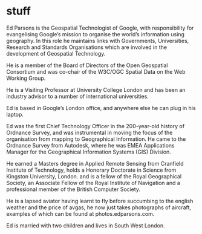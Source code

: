 # stuff
Ed Parsons is the Geospatial Technologist of Google, with responsibility for evangelising Google’s mission to organise the world’s information using geography. In this role he maintains links with Governments, Universities, Research and Standards Organisations which are involved in the development of Geospatial Technology.

He is a member of the Board of Directors of the Open Geospatial Consortium and was co-chair of the W3C/OGC Spatial Data on the Web Working Group.

He is a Visiting Professor at University College London and has been an industry advisor to a number of international universities.

Ed is based in Google’s London office, and anywhere else he can plug in his laptop.

Ed was the first Chief Technology Officer in the 200-year-old history of Ordnance Survey, and was instrumental in moving the focus of the organisation from mapping to Geographical Information. He came to the Ordnance Survey from Autodesk, where he was EMEA Applications Manager for the Geographical Information Systems (GIS) Division.

He earned a Masters degree in Applied Remote Sensing from Cranfield Institute of Technology, holds a Honorary Doctorate in Science from Kingston University, London.  and is a fellow of the Royal Geographical Society, an Associate Fellow of the Royal Institute of Navigation and a professional member of the British Computer Society.

He is a lapsed aviator having learnt to fly before succumbing to the english weather and the price of avgas,  he now just takes photographs of aircraft, examples of which can be found at photos.edparsons.com.

Ed is married with two children and lives in South West London.
